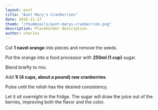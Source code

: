 ```yaml
---
layout: post
title: "Aunt Mary's Cranberries"
date: 2016-11-27
thumb: "/thumbnails/aunt-marys-cranberries.png"
description: Placeholder description.
author: charles
---
```


Cut **1 navel orange** into pieces and remove the seeds.

Put the orange into a food processor with **250ml (1 cup)** sugar.

Blend briefly to mix.

Add **1l (4 cups, about a pound) raw cranberries**.

Pulse until the relish has the desired consistency.

Let it sit overnight in the fridge. The sugar will draw the juice out of the berries, improving both the flavor and the color.
